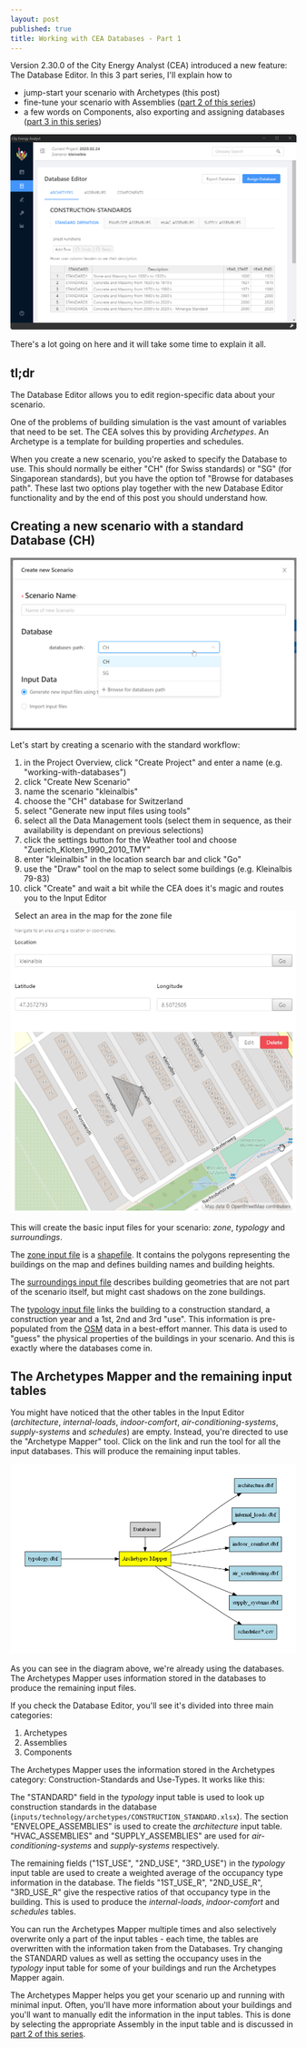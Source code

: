 ```yaml
---
layout: post
published: true
title: Working with CEA Databases - Part 1
---
```


Version 2.30.0 of the City Energy Analyst (CEA) introduced a new feature: The Database Editor. In this 3 part series, I'll explain how to

- jump-start your scenario with Archetypes (this post)
- fine-tune your scenario with Assemblies ([part 2 of this series](/cea-databases-part-2))
- a few words on Components, also exporting and assigning databases ([part 3 in this series](/cea-databases-part-3))

<!--more-->

![The Database Editor](../images/2020-02-24-cea-databases/database-editor-screenshot.png)

There's a lot going on here and it will take some time to explain it all.

## tl;dr

The Database Editor allows you to edit region-specific data about your scenario.

One of the problems of building simulation is the vast amount of variables that need to be set. The CEA solves this by providing _Archetypes_. An Archetype is a template for building properties and schedules.

When you create a new scenario, you're asked to specify the Database to use. This should normally be either "CH" (for Swiss standards) or "SG" (for Singaporean standards), but you have the option tof "Browse for databases path". These last two options play together with the new Database Editor functionality and by the end of this post you should understand how.

## Creating a new scenario with a standard Database (CH)

![Create New Scenario](../images/2020-02-24-cea-databases/create-new-scenario.png)

Let's start by creating a scenario with the standard workflow:

1. in the Project Overview, click "Create Project" and enter a name (e.g. "working-with-databases")
2. click "Create New Scenario"
3. name the scenario "kleinalbis"
4. choose the "CH" database for Switzerland
5. select "Generate new input files using tools"
6. select all the Data Management tools (select them in sequence, as their availability is dependant on previous selections)
7. click the settings button for the Weather tool and choose "Zuerich_Kloten_1990_2010_TMY"
8. enter "kleinalbis" in the location search bar and click "Go"
9. use the "Draw" tool on the map to select some buildings (e.g. Kleinalbis 79-83)
10. click "Create" and wait a bit while the CEA does it's magic and routes you to the Input Editor

![Selecting an area in the map for the zone file](../images/2020-02-24-cea-databases/select-an-area-in-the-map-for-the-zone-file.png)

This will create the basic input files for your scenario: _zone_, _typology_ and _surroundings_.

The [zone input file](https://city-energy-analyst.readthedocs.io/en/latest/input_methods.html#get-zone-geometry) is a [shapefile](https://en.wikipedia.org/wiki/Shapefile). It contains the polygons representing the buildings on the map and defines building names and building heights.

The [surroundings input file](https://city-energy-analyst.readthedocs.io/en/latest/input_methods.html#get-surroundings-geometry) describes building geometries that are not part of the scenario itself, but might cast shadows on the zone buildings.

The [typology input file](https://city-energy-analyst.readthedocs.io/en/latest/input_methods.html#get_building_typology) links the building to a construction standard, a construction year and a 1st, 2nd and 3rd "use". This information is pre-populated from the [OSM](https://en.wikipedia.org/wiki/OpenStreetMap) data in a best-effort manner. This data is used to "guess" the physical properties of the buildings in your scenario. And this is exactly where the databases come in.

## The Archetypes Mapper and the remaining input tables

You might have noticed that the other tables in the Input Editor (_architecture_, _internal-loads_, _indoor-comfort_, _air-conditioning-systems_, _supply-systems_ and _schedules_) are empty. Instead, you're directed to use the "Archetype Mapper" tool. Click on the link and run the tool for all the input databases. This will produce the remaining input tables.

![The Archetypes Mapper](../images/2020-02-24-cea-databases/archetypes-mapper.png)

As you can see in the diagram above, we're already using the databases. The Archetypes Mapper uses information stored in the databases to produce the remaining input files.

If you check the Database Editor, you'll see it's divided into three main categories:

1. Archetypes
2. Assemblies
3. Components

The Archetypes Mapper uses the information stored in the Archetypes category: Construction-Standards and Use-Types. It works like this:

The "STANDARD" field in the _typology_ input table is used to look up construction standards in the database (`inputs/technology/archetypes/CONSTRUCTION_STANDARD.xlsx`). The section "ENVELOPE_ASSEMBLIES" is used to create the _architecture_ input table. "HVAC_ASSEMBLIES" and "SUPPLY_ASSEMBLIES" are used for _air-conditioning-systems_ and _supply-systems_ respectively.

The remaining fields ("1ST_USE", "2ND_USE", "3RD_USE") in the _typology_ input table are used to create a weighted average of the occupancy type information in the database. The fields "1ST_USE_R", "2ND_USE_R", "3RD_USE_R" give the respective ratios of that occupancy type in the building. This is used to produce the _internal-loads_, _indoor-comfort_ and _schedules_ tables.

You can run the Archetypes Mapper multiple times and also selectively overwrite only a part of the input tables - each time, the tables are overwritten with the information taken from the Databases. Try changing the STANDARD values as well as setting the occupancy uses in the _typology_ input table for some of your buildings and run the Archetypes Mapper again.

The Archetypes Mapper helps you get your scenario up and running with minimal input. Often, you'll have more information about your buildings and you'll want to manually edit the information in the input tables. This is done by selecting the appropriate Assembly in the input table and is discussed in [part 2 of this series](/cea-databases-part-2).
